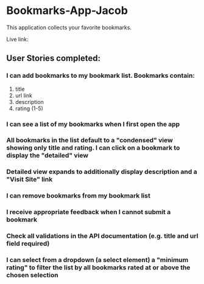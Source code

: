 # Bookmarks-App-Jacob

This application collects your favorite bookmarks.

Live link:  

## User Stories completed:

### I can add bookmarks to my bookmark list. Bookmarks contain:

1.  title
2.  url link
3.  description
4.  rating (1-5)

### I can see a list of my bookmarks when I first open the app

### All bookmarks in the list default to a "condensed" view showing only title and rating.  I can click on a bookmark to display the "detailed" view

### Detailed view expands to additionally display description and a "Visit Site" link

### I can remove bookmarks from my bookmark list

### I receive appropriate feedback when I cannot submit a bookmark

### Check all validations in the API documentation (e.g. title and url field required)

### I can select from a dropdown (a select element) a "minimum rating" to filter the list by all bookmarks rated at or above the chosen selection

